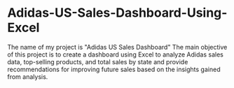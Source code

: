 # Adidas-US-Sales-Dashboard-Using-Excel
The name of my project is "Adidas US Sales Dashboard" The main objective of this project is to create a dashboard using Excel to analyze Adidas sales data, top-selling products, and total sales by state and provide recommendations for improving future sales based on the insights gained from analysis.
